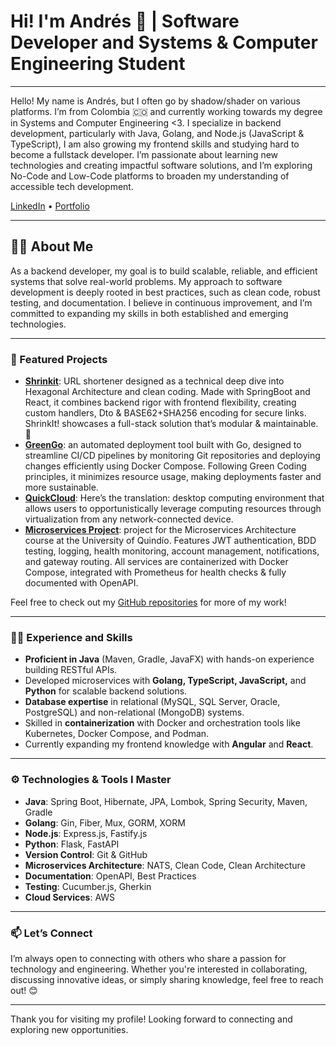# Hi! I'm Andrés 👋 | Software Developer and Systems & Computer Engineering Student

---

Hello! My name is Andrés, but I often go by shadow/shader on various platforms. I’m from Colombia 🇨🇴 and currently working towards my degree in Systems and Computer Engineering <3. I specialize in backend development, particularly with Java, Golang, and Node.js (JavaScript & TypeScript), I am also growing my frontend skills and studying hard to become a fullstack developer. I’m passionate about learning new technologies and creating impactful software solutions, and I’m exploring No-Code and Low-Code platforms to broaden my understanding of accessible tech development.

[LinkedIn](https://www.linkedin.com/in/am-dussanb/) • [Portfolio](https://andres-dussan-portfolio.netlify.app/)

---

## 👨‍💼 About Me

As a backend developer, my goal is to build scalable, reliable, and efficient systems that solve real-world problems. My approach to software development is deeply rooted in best practices, such as clean code, robust testing, and documentation. I believe in continuous improvement, and I’m committed to expanding my skills in both established and emerging technologies.

---

### 📂 Featured Projects

- **[Shrinkit](https://github.com/Andres-Shadow/ShrinkIt)**: URL shortener designed as a technical deep dive into Hexagonal Architecture and clean coding. Made with SpringBoot and React, it combines backend rigor with frontend flexibility, creating custom handlers, Dto & BASE62+SHA256 encoding for secure links. ShrinkIt! showcases a full-stack solution that’s modular & maintainable. 🚀
- **[GreenGo](https://github.com/Andres-Shadow/GreenGo)**: an automated deployment tool built with Go, designed to streamline CI/CD pipelines by monitoring Git repositories and deploying changes efficiently using Docker Compose. Following Green Coding principles, it minimizes resource usage, making deployments faster and more sustainable.
- **[QuickCloud](https://github.com/Andres-Shadow/uqcloud)**: Here’s the translation: desktop computing environment that allows users to opportunistically leverage computing resources through virtualization from any network-connected device.
- **[Microservices Project](https://github.com/Andres-Shadow/Microservices)**: project for the Microservices Architecture course at the University of Quindío. Features JWT authentication, BDD testing, logging, health monitoring, account management, notifications, and gateway routing. All services are containerized with Docker Compose, integrated with Prometheus for health checks & fully documented with OpenAPI.

Feel free to check out my [GitHub repositories](https://github.com/Andres-Shadow?tab=repositories) for more of my work!

---

### 👨‍💻 Experience and Skills

- **Proficient in Java** (Maven, Gradle, JavaFX) with hands-on experience building RESTful APIs.
- Developed microservices with **Golang, TypeScript, JavaScript,** and **Python** for scalable backend solutions.
- **Database expertise** in relational (MySQL, SQL Server, Oracle, PostgreSQL) and non-relational (MongoDB) systems.
- Skilled in **containerization** with Docker and orchestration tools like Kubernetes, Docker Compose, and Podman.
- Currently expanding my frontend knowledge with **Angular** and **React**.

---

### ⚙️ Technologies & Tools I Master

- **Java**: Spring Boot, Hibernate, JPA, Lombok, Spring Security, Maven, Gradle
- **Golang**: Gin, Fiber, Mux, GORM, XORM
- **Node.js**: Express.js, Fastify.js
- **Python**: Flask, FastAPI
- **Version Control**: Git & GitHub
- **Microservices Architecture**: NATS, Clean Code, Clean Architecture
- **Documentation**: OpenAPI, Best Practices
- **Testing**: Cucumber.js, Gherkin
- **Cloud Services**: AWS

---

### 📫 Let’s Connect

I’m always open to connecting with others who share a passion for technology and engineering. Whether you're interested in collaborating, discussing innovative ideas, or simply sharing knowledge, feel free to reach out! 😊

---

Thank you for visiting my profile! Looking forward to connecting and exploring new opportunities.